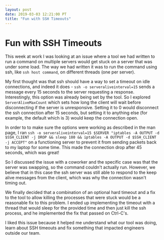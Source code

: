 ```yaml
---
layout: post
date: 2019-03-03 12:21:00 PT
title: "Fun with SSH Timeouts"
---
```

# Fun with SSH Timeouts
This week at work I was looking at an issue where a tool we had written to run a command on multiple servers would get stuck on a server that was under some load. The way we had written it was to run the command using ssh, like `ssh host command`, on different threads (one per server).

My first thought was that ssh should have a way to set a timeout on idle connections, and indeed it does - `ssh -o serveraliveinterval=15` sends a message every 15 seconds to the server requesting a response. Interestingly, this option was already being set by the tool. So I explored `ServerAliveMaxCount` which sets how long the client will wait before disconnecting if the server is unresponsive. Setting it to 0 would disconnect the ssh connection after 15 seconds, but setting it to anything else (for example, the default which is 3) would keep the connection open.

In order to to make sure the options were working as described in the man page, I ran `ssh -o serveraliveinterval=15 $SERVER "iptables -A OUTPUT -d $SSH_CLIENT -j DROP && sleep 180 && iptables -A OUTPUT -d $SSH_CLIENT -j ACCEPT"` on a functioning server to prevent it from sending packets back to my laptop for some time. This made the connection drop after 45 seconds, which was great!

So I discussed the issue with a coworker and the specific case was that the server was swapping, so the command couldn't actually run. However, we believe that in this case the ssh server was still able to respond to the keep alive messages from the client, which was why the connection wasn't timing out.

We finally decided that a combination of an optional hard timeout and a fix to the tool to allow killing the processes that were stuck would be a reasonable fix to this problem. I ended up implementing the timeout with a thread that would sleep for the provided time and then just kill the ssh process, and he implemented the fix that passed on Ctrl-C's.

I liked this issue because it helped me understand what our tool was doing, learn about SSH timeouts and fix something that impacted engineers outside our team.
